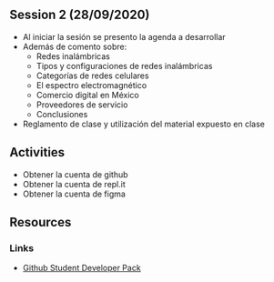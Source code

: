 ## Session 2 (28/09/2020)
* Al iniciar la sesión se presento la agenda a desarrollar
* Además de comento sobre:
    * Redes inalámbricas
    * Tipos y configuraciones de redes inalámbricas
    * Categorías de redes celulares
    * El espectro electromagnético
    * Comercio digital en México
    * Proveedores de servicio
    * Conclusiones
* Reglamento de clase y utilización del material expuesto en clase

## Activities
* Obtener la cuenta de github
* Obtener la cuenta de repl.it
* Obtener la cuenta de figma

## Resources
### Links
* [Github Student Developer Pack](https://education.github.com/pack)